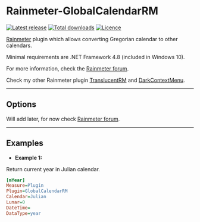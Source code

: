 # Rainmeter-GlobalCalendarRM

[![Latest release](https://img.shields.io/github/v/release/ozone10/Rainmeter-GlobalCalendarRM?include_prereleases)](https://github.com/ozone10/Rainmeter-GlobalCalendarRM/releases/latest)
[![Total downloads](https://img.shields.io/github/downloads/ozone10/Rainmeter-GlobalCalendarRM/total.svg)](https://github.com/ozone10/Rainmeter-GlobalCalendarRM/releases)
[![Licence](https://img.shields.io/github/license/ozone10/Rainmeter-Rainmeter-GlobalCalendarRM?color=9cf)](https://www.gnu.org/licenses/gpl-3.0.en.html)

[Rainmeter](https://www.rainmeter.net) plugin which allows converting Gregorian calendar to other calendars.

Minimal requirements are .NET Framework 4.8 (included in Windows 10).

For more information, check the [Rainmeter forum](https://forum.rainmeter.net/viewtopic.php?f=128&t=36875).

Check my other Rainmeter plugin [TranslucentRM](https://github.com/ozone10/Rainmeter-TranslucentRM) and [DarkContextMenu](https://github.com/ozone10/Rainmeter-DarkContextMenu).

* * *

## Options

Will add later, for now check [Rainmeter forum](https://forum.rainmeter.net/viewtopic.php?f=128&t=36875).

* * *

## Examples

- **Example 1:**

Return current year in Julian calendar.

```ini
[mYear]
Measure=Plugin
Plugin=GlobalCalendarRM
Calendar=Julian
Lunar=0
DateTime=
DataType=year
```
